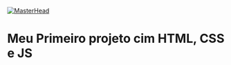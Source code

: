 [![MasterHead](https://i.pinimg.com/originals/61/8f/08/618f083c61a7460ce0a6064319af41bd.gif)]()

<title><br>MARIO GAME<br></title>

<h1>Meu Primeiro projeto cim HTML, CSS e JS</h1>
